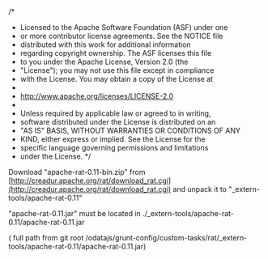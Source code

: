 /*
 * Licensed to the Apache Software Foundation (ASF) under one
 * or more contributor license agreements.  See the NOTICE file
 * distributed with this work for additional information
 * regarding copyright ownership.  The ASF licenses this file
 * to you under the Apache License, Version 2.0 (the
 * "License"); you may not use this file except in compliance
 * with the License.  You may obtain a copy of the License at
 *
 *   http://www.apache.org/licenses/LICENSE-2.0
 *
 * Unless required by applicable law or agreed to in writing,
 * software distributed under the License is distributed on an
 * "AS IS" BASIS, WITHOUT WARRANTIES OR CONDITIONS OF ANY
 * KIND, either express or implied.  See the License for the
 * specific language governing permissions and limitations
 * under the License.
 */

Download "apache-rat-0.11-bin.zip" from [http://creadur.apache.org/rat/download_rat.cgi](http://creadur.apache.org/rat/download_rat.cgi) and unpack it to 
"_extern-tools/apache-rat-0.11"

"apache-rat-0.11.jar" must be located in ./_extern-tools/apache-rat-0.11/apache-rat-0.11.jar

( full path from git root /odatajs/grunt-config/custom-tasks/rat/_extern-tools/apache-rat-0.11/apache-rat-0.11.jar)